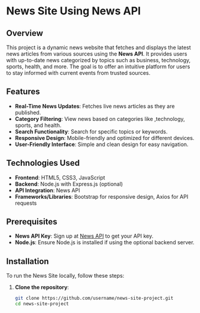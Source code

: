 # News Site Using News API

## Overview
This project is a dynamic news website that fetches and displays the latest news articles from various sources using the **News API**. It provides users with up-to-date news categorized by topics such as business, technology, sports, health, and more. The goal is to offer an intuitive platform for users to stay informed with current events from trusted sources.

## Features
- **Real-Time News Updates**: Fetches live news articles as they are published.
- **Category Filtering**: View news based on categories like ,technology, sports, and health.
- **Search Functionality**: Search for specific topics or keywords.
- **Responsive Design**: Mobile-friendly and optimized for different devices.
- **User-Friendly Interface**: Simple and clean design for easy navigation.

## Technologies Used
- **Frontend**: HTML5, CSS3, JavaScript
- **Backend**: Node.js with Express.js (optional)
- **API Integration**: News API
- **Frameworks/Libraries**: Bootstrap for responsive design, Axios for API requests

## Prerequisites
- **News API Key**: Sign up at [News API](https://newsapi.org/) to get your API key.
- **Node.js**: Ensure Node.js is installed if using the optional backend server.

## Installation
To run the News Site locally, follow these steps:

1. **Clone the repository**:
   ```bash
   git clone https://github.com/username/news-site-project.git
   cd news-site-project
